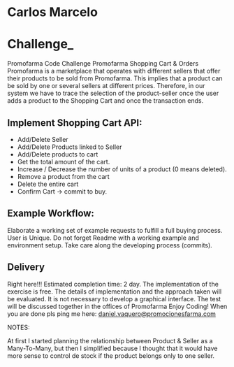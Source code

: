 # Carlos Marcelo


# Challenge_
Promofarma Code Challenge
Promofarma Shopping Cart & Orders
Promofarma is a marketplace that operates with different sellers that offer their products to be sold from Promofarma. 
This implies that a product can be sold by one or several sellers at different prices. 
Therefore, in our system we have to trace the selection of the product-seller once the user adds a product to the Shopping Cart and once the transaction ends.
## Implement Shopping Cart API:
- Add/Delete Seller
- Add/Delete Products linked to Seller
- Add/Delete products  to cart
- Get the total amount of the cart.
- Increase / Decrease the number of units of a product (0 means deleted).
- Remove a product from the cart
- Delete the entire cart
- Confirm Cart -> commit to buy.
## Example Workflow:
Elaborate a working set of example requests to fulfill a full buying process. User is Unique.
Do not forget Readme with a working example and environment setup.
Take care along the developing process (commits).
## Delivery
Right here!!!
Estimated completion time: 2 day.
The implementation of the exercise is free.
The details of implementation and the approach taken will be evaluated.
It is not necessary to develop a graphical interface.
The test will be discussed together in the offices of Promofarma
Enjoy Coding!
When you are done pls ping me here: daniel.vaquero@promocionesfarma.com


NOTES:

At first I started planning the relationship between Product & Seller as a Many-To-Many, but then I simplified
because I thought that it would have more sense to control de stock if the product belongs only to one seller.
